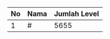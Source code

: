 | No | Nama            | Jumlah Level |
|----|-----------------|--------------|
| 1  | #    |    5655        |
